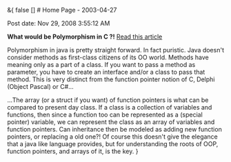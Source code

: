 &{<nil> false <nil> <nil> [] <nil> <nil> <nil> <nil> # Home Page - 2003-04-27

Post date: Nov 29, 2008 3:55:12 AM

**What would be Polymorphism in C ?!** [Read this article](What%20would%20be%20Polymorphism%20in%20C%20.html)

Polymorphism in java is pretty straight forward. In fact puristic. Java doesn't consider methods as first-class citizens of its OO world. Methods have meaning only as a part of a class. If you want to pass a method as parameter, you have to create an interface and/or a class to pass that method. This is very distinct from the function pointer notion of C, Delphi (Object Pascal) or C#...

...The array (or a struct if you want) of function pointers is what can be compared to present day class. If a class is a collection of variables and functions, then since a function too can be represented as a (special pointer) variable, we can represent the class as an array of variables and function pointers. Can inheritance then be modeled as adding new function pointers, or replacing a old one?! Of course this doesn't give the elegance that a java like language provides, but for understanding the roots of OOP, function pointers, and arrays of it, is the key.
}